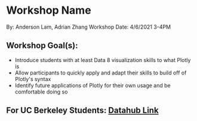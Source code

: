 # Workshop Name
By: Anderson Lam, Adrian Zhang
Workshop Date: 4/6/2021 3-4PM

## Workshop Goal(s): 
* Introduce students with at least Data 8 visualization skills to what Plotly is			
* Allow participants to quickly apply and adapt their skills to build off of Plotly's syntax			
* Identify future applications of Plotly for their own usage and be comfortable doing so			

## For UC Berkeley Students: [Datahub Link]()
